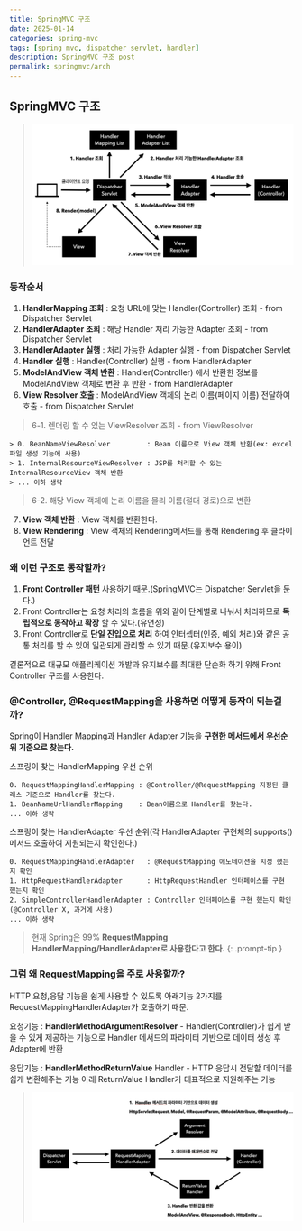 ```yaml
---
title: SpringMVC 구조
date: 2025-01-14
categories: spring-mvc
tags: [spring mvc, dispatcher servlet, handler]
description: SpringMVC 구조 post
permalink: springmvc/arch
---
```


## SpringMVC 구조
> ![SpringMVC 구조](/assets/img/posts/dev/java/spring-mvc/springmvc-arch1.png "SpringMVC 구조")

### 동작순서
1. __HandlerMapping 조회__ : 요청 URL에 맞는 Handler(Controller) 조회 - from Dispatcher Servlet
2. __HandlerAdapter 조회__ : 해당 Handler 처리 가능한 Adapter 조회 - from Dispatcher Servlet
3. __HandlerAdapter 실행__ : 처리 가능한 Adapter 실행 - from Dispatcher Servlet
4. __Handler 실행__ : Handler(Controller) 실행 - from HandlerAdapter
5. __ModelAndView 객체 반환__ : Handler(Controller) 에서 반환한 정보를 ModelAndView 객체로 변환 후 반환 - from HandlerAdapter
6. __View Resolver 호출__ : ModelAndView 객체의 논리 이름(페이지 이름) 전달하여 호출 - from Dispatcher Servlet
> 6-1. 렌더링 할 수 있는 ViewResolver 조회 - from ViewResolver
```
> 0. BeanNameViewResolver         : Bean 이름으로 View 객체 반환(ex: excel 파일 생성 기능에 사용)
> 1. InternalResourceViewResolver : JSP를 처리할 수 있는 InternalResourceView 객체 반환
> ... 이하 생략
```
> 6-2. 해당 View 객체에 논리 이름을 물리 이름(절대 경로)으로 변환

7. __View 객체 반환__ : View 객체를 반환한다.
8. __View Rendering__ : View 객체의 Rendering메서드를 통해 Rendering 후 클라이언트 전달

### 왜 이런 구조로 동작할까?
1. __Front Controller 패턴__ 사용하기 때문.(SpringMVC는 Dispatcher Servlet을 둔다.)
2. Front Controller는 요청 처리의 흐름을 위와 같이 단계별로 나눠서 처리하므로 __독립적으로 동작하고 확장__ 할 수 있다.(유연성)
3. Front Controller로 __단일 진입으로 처리__ 하여 인터셉터(인증, 예외 처리)와 같은 공통 처리를 할 수 있어 일관되게 관리할 수 있기 때문.(유지보수 용이)

결론적으로 대규모 애플리케이션 개발과 유지보수를 최대한 단순화 하기 위해 Front Controller 구조를 사용한다.

### @Controller, @RequestMapping을 사용하면 어떻게 동작이 되는걸까?
Spring이 Handler Mapping과 Handler Adapter 기능을 __구현한 메서드에서 우선순위 기준으로 찾는다.__

스프링이 찾는 HandlerMapping 우선 순위
```
0. RequestMappingHandlerMapping : @Controller/@RequestMapping 지정된 클래스 기준으로 Handler를 찾는다.
1. BeanNameUrlHandlerMapping    : Bean이름으로 Handler를 찾는다.
... 이하 생략
```

스프링이 찾는 HandlerAdapter 우선 순위(각 HandlerAdapter 구현체의 supports() 메서드 호출하여 지원되는지 확인한다.)
```
0. RequestMappingHandlerAdapter   : @RequestMapping 애노테이션을 지정 했는지 확인
1. HttpRequestHandlerAdapter      : HttpRequestHandler 인터페이스를 구현 했는지 확인
2. SimpleControllerHandlerAdapter : Controller 인터페이스를 구현 했는지 확인(@Controller X, 과거에 사용)
... 이하 생략
```

> 현재 Spring은 99% __RequestMapping HandlerMapping/HandlerAdapter로 사용한다고 한다.__
{: .prompt-tip }

### 그럼 왜 RequestMapping을 주로 사용할까?

HTTP 요청,응답 기능을 쉽게 사용할 수 있도록 아래기능 2가지를 RequestMappingHandlerAdapter가 호출하기 때문.  

요청기능 : __HandlerMethodArgumentResolver__ - Handler(Controller)가 쉽게 받을 수 있게 제공하는 기능으로 Handler 메서드의 파라미터 기반으로 데이터 생성 후 Adapter에 반환

응답기능 : __HandlerMethodReturnValue__ Handler - HTTP 응답시 전달할 데이터를 쉽게 변환해주는 기능
아래 ReturnValue Handler가 대표적으로 지원해주는 기능

> ![Arguments, ReturnValue](/assets/img/posts/dev/java/spring-mvc/springmvc-arch2.png "Arguments, ReturnValue")